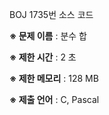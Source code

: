 BOJ 1735번 소스 코드

<b>※ 문제 이름</b> : 분수 합

<b>※ 제한 시간</b> : 2 초

<b>※ 제한 메모리</b> : 128 MB

<b>※ 제출 언어</b> : C, Pascal
